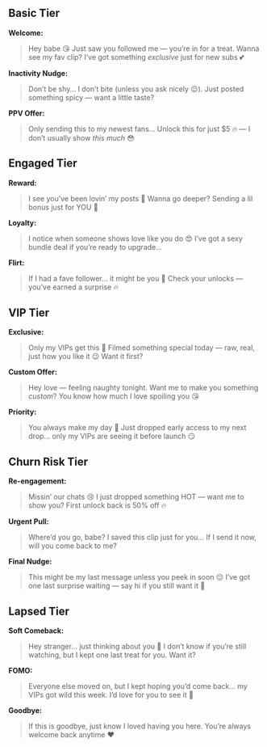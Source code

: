## Basic Tier

**Welcome:**
> Hey babe 😘 Just saw you followed me — you’re in for a treat. Wanna see my fav clip? I’ve got something *exclusive* just for new subs 💕

**Inactivity Nudge:**
> Don’t be shy… I don’t bite (unless you ask nicely 😉). Just posted something spicy — want a little taste?

**PPV Offer:**
> Only sending this to my newest fans... Unlock this for just $5 🔥 — I don’t usually show *this much* 😳

## Engaged Tier

**Reward:**
> I see you’ve been lovin’ my posts 🥰 Wanna go deeper? Sending a lil bonus just for YOU 💋

**Loyalty:**
> I notice when someone shows love like you do 😍 I’ve got a sexy bundle deal if you’re ready to upgrade…

**Flirt:**
> If I had a fave follower... it might be you 🫣 Check your unlocks — you’ve earned a surprise 🔥

## VIP Tier

**Exclusive:**
> Only my VIPs get this 👑 Filmed something special today — raw, real, just how you like it 😉 Want it first?

**Custom Offer:**
> Hey love — feeling naughty tonight. Want me to make you something *custom*? You know how much I love spoiling you 😘

**Priority:**
> You always make my day 💖 Just dropped early access to my next drop... only my VIPs are seeing it before launch 😏

## Churn Risk Tier

**Re-engagement:**
> Missin’ our chats 😢 I just dropped something HOT — want me to show you? First unlock back is 50% off 🔥

**Urgent Pull:**
> Where’d you go, babe? I saved this clip just for you... If I send it now, will you come back to me?

**Final Nudge:**
> This might be my last message unless you peek in soon 😔 I’ve got one last surprise waiting — say hi if you still want it 💋

## Lapsed Tier

**Soft Comeback:**
> Hey stranger… just thinking about you 🖤 I don’t know if you’re still watching, but I kept one last treat for you. Want it?

**FOMO:**
> Everyone else moved on, but I kept hoping you’d come back… my VIPs got wild this week. I’d love for you to see it 🥺

**Goodbye:**
> If this is goodbye, just know I loved having you here. You’re always welcome back anytime ❤️

